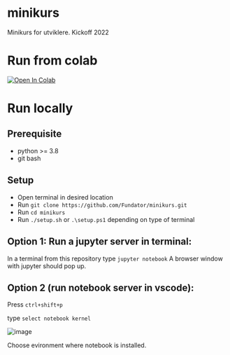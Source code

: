 # minikurs
Minikurs for utviklere. Kickoff 2022

# Run from colab
[![Open In Colab](https://colab.research.google.com/assets/colab-badge.svg)](https://colab.research.google.com/github/Fundator/minikurs/blob/main)

# Run locally

## Prerequisite
- python >= 3.8
- git bash

## Setup
- Open terminal in desired location
- Run `git clone https://github.com/Fundator/minikurs.git`
- Run `cd minikurs`
- Run `./setup.sh` or `.\setup.ps1` depending on type of terminal

## Option 1: Run a jupyter server in terminal:

In a terminal from this repository type `jupyter notebook`
A browser window with jupyter should pop up.

## Option 2 (run notebook server in vscode):

Press `ctrl+shift+p`

type `select notebook kernel`

![image](https://user-images.githubusercontent.com/10516526/164011174-70b7bd87-f054-49ae-84f1-8ebe2318616f.png)

Choose evironment where notebook is installed.
